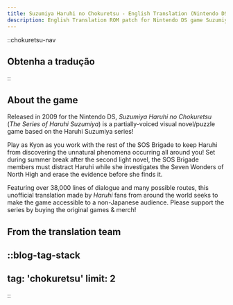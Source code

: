 ```yaml
---
title: Suzumiya Haruhi no Chokuretsu - English Translation (Nintendo DS) - (The Series of Haruhi Suzumiya)
description: English Translation ROM patch for Nintendo DS game Suzumiya Haruhi no Chokuretsu (The Series of Haruhi Suzumiya)
---
```


::chokuretsu-nav
## Obtenha a tradução
::

## About the game
Released in 2009 for the Nintendo DS, *Suzumiya Haruhi no Chokuretsu* (*The Series of Haruhi Suzumiya*) is a partially-voiced visual novel/puzzle game based on the Haruhi Suzumiya series!

Play as Kyon as you work with the rest of the SOS Brigade to keep Haruhi from discovering the unnatural phenomena occurring all around you! Set during summer break after the second light novel, the SOS Brigade members must distract Haruhi while she investigates the Seven Wonders of North High and erase the evidence before she finds it.

Featuring over 38,000 lines of dialogue and many possible routes, this unofficial translation made by *Haruhi* fans from around the world seeks to make the game accessible to a non-Japanese audience. Please support the series by buying the original games & merch!

## From the translation team
::blog-tag-stack
---
tag: 'chokuretsu'
limit: 2
---
::
